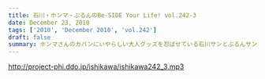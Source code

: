 ```yaml
---
title: 石川・ホンマ・ぶるんのBe-SIDE Your Life! vol.242-3
date: December 23, 2010
tags: ['2010', 'December 2010', 'vol.242']
draft: false
summary: ホンマさんのカバンにいやらしい大人グッズを忍ばせている石川サンとぶるんサン。久しぶりに、バンド練習へと向かっていくのでした。NAMAE
---
```


http://project-phi.ddo.jp/ishikawa/ishikawa242_3.mp3